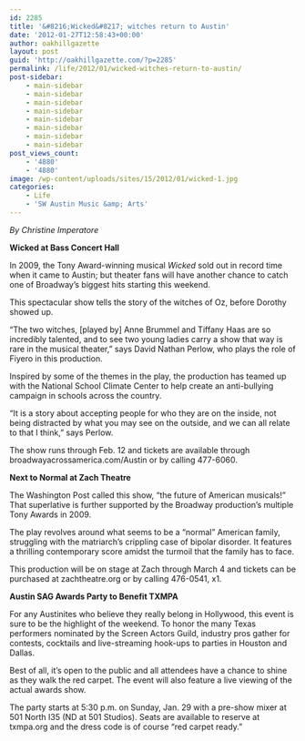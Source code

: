 ```yaml
---
id: 2285
title: '&#8216;Wicked&#8217; witches return to Austin'
date: '2012-01-27T12:58:43+00:00'
author: oakhillgazette
layout: post
guid: 'http://oakhillgazette.com/?p=2285'
permalink: /life/2012/01/wicked-witches-return-to-austin/
post-sidebar:
    - main-sidebar
    - main-sidebar
    - main-sidebar
    - main-sidebar
    - main-sidebar
    - main-sidebar
    - main-sidebar
    - main-sidebar
post_views_count:
    - '4880'
    - '4880'
image: /wp-content/uploads/sites/15/2012/01/wicked-1.jpg
categories:
    - Life
    - 'SW Austin Music &amp; Arts'
---
```


*By Christine Imperatore*

**Wicked at Bass Concert Hall**

In 2009, the Tony Award-winning musical *Wicked* sold out in record time when it came to Austin; but theater fans will have another chance to catch one of Broadway’s biggest hits starting this weekend.

This spectacular show tells the story of the witches of Oz, before Dorothy showed up.

“The two witches, \[played by\] Anne Brummel and Tiffany Haas are so incredibly talented, and to see two young ladies carry a show that way is rare in the musical theater,” says David Nathan Perlow, who plays the role of Fiyero in this production.

Inspired by some of the themes in the play, the production has teamed up with the National School Climate Center to help create an anti-bullying campaign in schools across the country.

“It is a story about accepting people for who they are on the inside, not being distracted by what you may see on the outside, and we can all relate to that I think,” says Perlow.

The show runs through Feb. 12 and tickets are available through broadwayacrossamerica.com/Austin or by calling 477-6060.

**Next to Normal at Zach Theatre**

The Washington Post called this show, “the future of American musicals!” That superlative is further supported by the Broadway production’s multiple Tony Awards in 2009.

The play revolves around what seems to be a “normal” American family, struggling with the matriarch’s crippling case of bipolar disorder. It features a thrilling contemporary score amidst the turmoil that the family has to face.

This production will be on stage at Zach through March 4 and tickets can be purchased at zachtheatre.org or by calling 476-0541, x1.

**Austin SAG Awards Party to Benefit TXMPA**

For any Austinites who believe they really belong in Hollywood, this event is sure to be the highlight of the weekend. To honor the many Texas performers nominated by the Screen Actors Guild, industry pros gather for contests, cocktails and live-streaming hook-ups to parties in Houston and Dallas.

Best of all, it’s open to the public and all attendees have a chance to shine as they walk the red carpet. The event will also feature a live viewing of the actual awards show.

The party starts at 5:30 p.m. on Sunday, Jan. 29 with a pre-show mixer at 501 North I35 (ND at 501 Studios). Seats are available to reserve at txmpa.org and the dress code is of course “red carpet ready.”